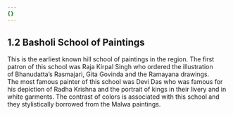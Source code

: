 ```yaml
---
{}
---
```

   
## 1.2 Basholi School of Paintings   
This is the earliest known hill school of paintings in the region. The first patron of this school was Raja Kirpal Singh who ordered the illustration of Bhanudatta’s Rasmajari, Gita Govinda and the Ramayana drawings. The most famous painter of this school was Devi Das who was famous for his depiction of Radha Krishna and the portrait of kings in their livery and in white garments. The contrast of colors is associated with this school and they stylistically borrowed from the Malwa paintings.